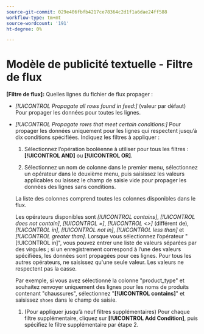 ```yaml
---
source-git-commit: 029e406fbfb4217ce78364c2d1f1a6dae24ff588
workflow-type: tm+mt
source-wordcount: '191'
ht-degree: 0%

---
```

# Modèle de publicité textuelle - Filtre de flux

**\[Filtre de flux\]:** Quelles lignes du fichier de flux propager :

* *[!UICONTROL Propagate all rows found in feed:]* (valeur par défaut) Pour propager les données pour toutes les lignes.

* *[!UICONTROL Propagate rows that meet certain conditions:]* Pour propager les données uniquement pour les lignes qui respectent jusqu’à dix conditions spécifiées. Indiquez les filtres à appliquer :

   1. Sélectionnez l’opération booléenne à utiliser pour tous les filtres : **[!UICONTROL AND]** ou **[!UICONTROL OR]**.

   1. Sélectionnez un nom de colonne dans le premier menu, sélectionnez un opérateur dans le deuxième menu, puis saisissez les valeurs applicables ou laissez le champ de saisie vide pour propager les données des lignes sans conditions.

  La liste des colonnes comprend toutes les colonnes disponibles dans le flux.

  Les opérateurs disponibles sont *[!UICONTROL contains]*, *[!UICONTROL does not contain]*, *[!UICONTROL =]*, *[!UICONTROL <>]* (différent de), *[!UICONTROL in]*, *[!UICONTROL not in]*, *[!UICONTROL less than]* et *[!UICONTROL greater than]*. Lorsque vous sélectionnez l’opérateur &quot;[!UICONTROL in]&quot;, vous pouvez entrer une liste de valeurs séparées par des virgules ; si un enregistrement correspond à l’une des valeurs spécifiées, les données sont propagées pour ces lignes. Pour tous les autres opérateurs, ne saisissez qu&#39;une seule valeur. Les valeurs ne respectent pas la casse.

  Par exemple, si vous avez sélectionné la colonne &quot;product_type&quot; et souhaitez renvoyer uniquement des lignes pour les noms de produits contenant &quot;chaussures&quot;, sélectionnez &quot;**[!UICONTROL contains]**&quot; et saisissez `shoes` dans le champ de saisie.

   1. (Pour appliquer jusqu’à neuf filtres supplémentaires) Pour chaque filtre supplémentaire, cliquez sur **[!UICONTROL Add Condition]**, puis spécifiez le filtre supplémentaire par étape 2.
